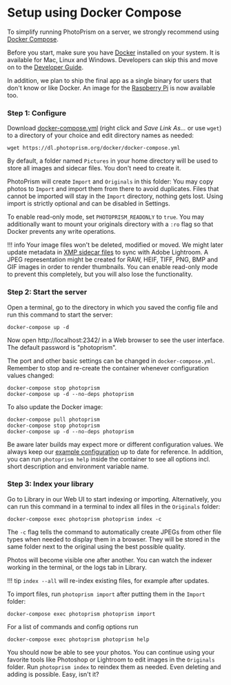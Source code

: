 # Setup using Docker Compose

To simplify running PhotoPrism on a server, we strongly recommend using [Docker Compose](https://docs.docker.com/compose/).

Before you start, make sure you have [Docker](https://store.docker.com/search?type=edition&offering=community) installed on your system. It is available for Mac, Linux and Windows.
Developers can skip this and move on to the [Developer Guide](https://github.com/photoprism/photoprism/wiki).

In addition, we plan to ship the final app as a single binary for users that don't know or like Docker.
An image for the [Raspberry Pi](raspberry-pi.md) is now available too.

### Step 1: Configure ###

Download [docker-compose.yml](https://dl.photoprism.org/docker/docker-compose.yml) (right click and *Save Link As...* or use `wget`) to a directory of your choice and edit directory names as needed:

```
wget https://dl.photoprism.org/docker/docker-compose.yml
```

By default, a folder named `Pictures` in your home directory will be used to store all images and sidecar files. You don't need to create it.

PhotoPrism will create `Import` and `Originals` in this folder: You may copy photos to `Import` and import them from there to avoid duplicates.
Files that cannot be imported will stay in the `Import` directory, nothing gets lost. Using import is strictly optional and can be disabled in Settings.

To enable read-only mode, set `PHOTOPRISM_READONLY` to `true`. You may additionally want to 
mount your originals directory with a `:ro` flag so that Docker prevents any write operations.
    
!!! info
    Your image files won't be deleted, modified or moved. We might later update metadata in 
    [XMP sidecar files](https://www.adobe.com/products/xmp.html) to
    sync with Adobe Lightroom.
    A JPEG representation might be created for RAW, HEIF, TIFF, PNG, BMP and GIF images in order to render 
    thumbnails. You can enable read-only mode to prevent this completely, but you will also lose the functionality.

### Step 2: Start the server ###

Open a terminal, go to the directory in which you saved the config file and run this command to start the server:

```
docker-compose up -d
```

Now open http://localhost:2342/ in a Web browser to see the user interface. The default password is "photoprism".

The port and other basic settings can be changed in `docker-compose.yml`.
Remember to stop and re-create the container whenever configuration values changed:

```
docker-compose stop photoprism
docker-compose up -d --no-deps photoprism
```

To also update the Docker image:

```
docker-compose pull photoprism
docker-compose stop photoprism
docker-compose up -d --no-deps photoprism
```

Be aware later builds may expect more or different configuration values.
We always keep our [example configuration](https://dl.photoprism.org/docker/) up to date for reference.
In addition, you can run `photoprism help` inside the container to see all options incl. short description and
environment variable name.

### Step 3: Index your library ###

Go to Library in our Web UI to start indexing or importing. Alternatively, you can run this command in a terminal to index all files in the `Originals` folder:

```
docker-compose exec photoprism photoprism index -c
```

The `-c` flag tells the command to automatically create JPEGs from other file types when needed to display them in a browser.
They will be stored in the same folder next to the original using the best possible quality.

Photos will become visible one after another. You can watch the indexer working in the terminal, or the logs tab in Library.

!!! tip
    `index --all` will re-index existing files, for example after updates.

To import files, run `photoprism import` after putting them in the `Import` folder:

```
docker-compose exec photoprism photoprism import
```

For a list of commands and config options run

```
docker-compose exec photoprism photoprism help
```

You should now be able to see your photos. You can continue using your favorite tools like Photoshop or Lightroom
to edit images in the `Originals` folder. Run `photoprism index` to reindex them as needed.
Even deleting and adding is possible. Easy, isn't it?
